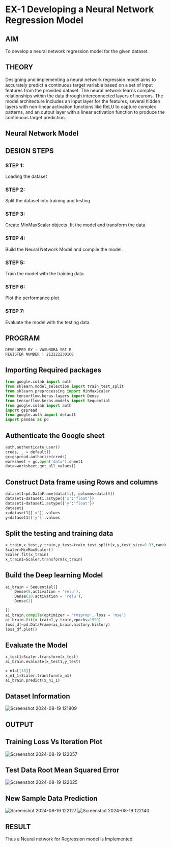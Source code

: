 # EX-1 Developing a Neural Network Regression Model

## AIM

To develop a neural network regression model for the given dataset.

## THEORY
Designing and implementing a neural network regression model aims to accurately predict a continuous target variable based on a set of input features from the provided dataset. The neural network learns complex relationships within the data through interconnected layers of neurons. The model architecture includes an input layer for the features, several hidden layers with non-linear activation functions like ReLU to capture complex patterns, and an output layer with a linear activation function to produce the continuous target prediction. 
## Neural Network Model


## DESIGN STEPS
### STEP 1:
Loading the dataset
### STEP 2:
Split the dataset into training and testing
### STEP 3:
Create MinMaxScalar objects ,fit the model and transform the data.
### STEP 4:
Build the Neural Network Model and compile the model.
### STEP 5:
Train the model with the training data.
### STEP 6:
Plot the performance plot
### STEP 7:
Evaluate the model with the testing data.
## PROGRAM
```
DEVELOPED BY : VASUNDRA SRI R
REGISTER NUMBER : 212222230168
```

## Importing Required packages
```py
from google.colab import auth
from sklearn.model_selection import train_test_split
from sklearn.preprocessing import MinMaxScaler
from tensorflow.keras.layers import Dense
from tensorflow.keras.models import Sequential
from google.colab import auth
import gspread
from google.auth import default
import pandas as pd
```

## Authenticate the Google sheet
```py
auth.authenticate_user()
creds, _ = default()
gc=gspread.authorize(creds)
worksheet = gc.open('data').sheet1
data=worksheet.get_all_values()
```
## Construct Data frame using Rows and columns
```py
dataset1=pd.DataFrame(data[1:], columns=data[0])
dataset1=dataset1.astype({'x':'float'})
dataset1=dataset1.astype({'y':'float'})
dataset1
x=dataset1[['x']].values
y=dataset1[['y']].values
```
## Split the testing and training data
```py
x_train,x_test,y_train,y_test=train_test_split(x,y,test_size=0.33,random_state=33)
Scaler=MinMaxScaler()
Scaler.fit(x_train)
x_train1=Scaler.transform(x_train)
```

## Build the Deep learning Model
```py
ai_brain = Sequential([
    Dense(8,activation = 'relu'),
    Dense(10,activation = 'relu'),
    Dense(1)

])
ai_brain.compile(optimizer = 'rmsprop', loss = 'mse')
ai_brain.fit(x_train1,y_train,epochs=1999)
loss_df=pd.DataFrame(ai_brain.history.history)
loss_df.plot()
```

## Evaluate the Model
```py
x_test1=Scaler.transform(x_test)
ai_brain.evaluate(x_test1,y_test)

x_n1=[[18]]
x_n1_1=Scaler.transform(x_n1)
ai_brain.predict(x_n1_1)
```
## Dataset Information
![Screenshot 2024-08-19 121809](https://github.com/user-attachments/assets/d2217db0-ad26-4fc4-bb18-b7f9c879a355)

## OUTPUT
## Training Loss Vs Iteration Plot
![Screenshot 2024-08-19 122057](https://github.com/user-attachments/assets/9a624b56-2e28-462d-97c8-6e566e2a3b99)

## Test Data Root Mean Squared Error
![Screenshot 2024-08-19 122025](https://github.com/user-attachments/assets/acb6b415-b3b7-46b2-b5b5-075894cc1655)

## New Sample Data Prediction
![Screenshot 2024-08-19 122127](https://github.com/user-attachments/assets/57b43d3f-0aab-49f0-9adf-864de31c6674)
![Screenshot 2024-08-19 122140](https://github.com/user-attachments/assets/71da3250-c86b-4543-b32d-aad6df0ad08c)


## RESULT
Thus a Neural network for Regression model is Implemented
